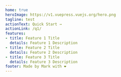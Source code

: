 ```yaml
---
home: true
heroImage: https://v1.vuepress.vuejs.org/hero.png
tagline: test
actionText: Quick Start →
actionLink: /q1/
features:
- title: Feature 1 Title
  details: Feature 1 Description
- title: Feature 2 Title
  details: Feature 2 Description
- title: Feature 3 Title
  details: Feature 3 Description
footer: Made by Mark with ❤️
---
```

